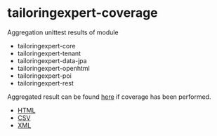 # tailoringexpert-coverage

Aggregation unittest results of module
* tailoringexpert-core
* tailoringexpert-tenant
* tailoringexpert-data-jpa
* tailoringexpert-openhtml
* tailoringexpert-poi
* tailoringexpert-rest

Aggregated result can be found [here](target/site/jacoco-aggregate-ut) if coverage has been performed.
* [HTML](target/site/jacoco-aggregate-ut/index.html)
* [CSV](target/site/jacoco-aggregate-ut/jacoco.csv)
* [XML](target/site/jacoco-aggregate-ut/jacoco.xml)